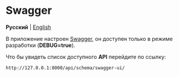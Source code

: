 # Swagger

**Русский** | [English](../en/swagger.md)

В приложение настроен [Swagger](https://github.com/tfranzel/drf-spectacular#readme), 
он доступен только в режиме разработки (**DEBUG=true**).

Что бы увидеть список доступного **API** перейдите по ссылку:

```djangourlpath
http://127.0.0.1:8000/api/schema/swagger-ui/
```
